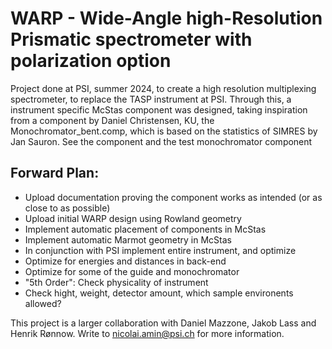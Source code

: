 # WARP - Wide-Angle high-Resolution Prismatic spectrometer with polarization option

Project done at PSI, summer 2024, to create a high resolution multiplexing spectrometer, to replace the TASP instrument at PSI. Through this, a instrument specific McStas component was designed, taking inspiration from a component by Daniel Christensen, KU, the Monochromator_bent.comp, which is based on the statistics of SIMRES by Jan Sauron. See the component and the test monochromator component

## Forward Plan:
- Upload documentation proving the component works as intended (or as close to as possible)
- Upload initial WARP design using Rowland geometry
- Implement automatic placement of components in McStas
- Implement automatic Marmot geometry in McStas
- In conjunction with PSI implement entire instrument, and optimize
 - Optimize for energies and distances in back-end
 - Optimize for some of the guide and monochromator
- "5th Order": Check physicality of instrument
 - Check hight, weight, detector amount, which sample environents allowed?

This project is a larger collaboration with Daniel Mazzone, Jakob Lass and Henrik Rønnow. Write to nicolai.amin@psi.ch for more information.
